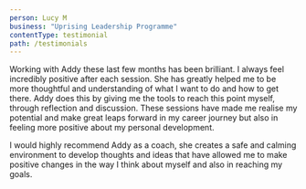 ```yaml
---
person: Lucy M
business: "Uprising Leadership Programme"
contentType: testimonial
path: /testimonials
---
```


Working with Addy these last few months has been brilliant. I always feel incredibly positive after each session.
She has greatly helped me to be more thoughtful and understanding of what I want to do and how to get there.
Addy does this by giving me the tools to reach this point myself, through reflection and discussion. These
sessions have made me realise my potential and make great leaps forward in my career journey but also in
feeling more positive about my personal development.

I would highly recommend Addy as a coach, she creates a safe and calming environment to develop thoughts
and ideas that have allowed me to make positive changes in the way I think about myself and also in reaching
my goals.
